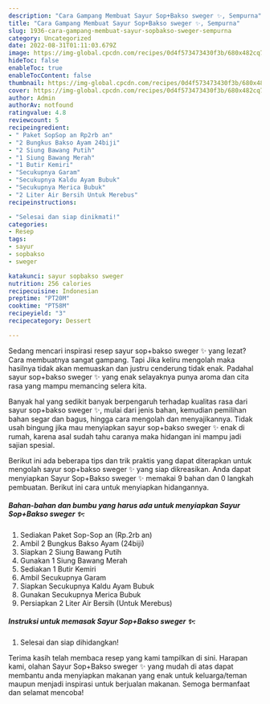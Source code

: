 ```yaml
---
description: "Cara Gampang Membuat Sayur Sop+Bakso sweger ✨, Sempurna"
title: "Cara Gampang Membuat Sayur Sop+Bakso sweger ✨, Sempurna"
slug: 1936-cara-gampang-membuat-sayur-sopbakso-sweger-sempurna
category: Uncategorized
date: 2022-08-31T01:11:03.679Z
image: https://img-global.cpcdn.com/recipes/0d4f573473430f3b/680x482cq70/sayur-sopbakso-sweger-foto-resep-utama.jpg
hideToc: false
enableToc: true
enableTocContent: false
thumbnail: https://img-global.cpcdn.com/recipes/0d4f573473430f3b/680x482cq70/sayur-sopbakso-sweger-foto-resep-utama.jpg
cover: https://img-global.cpcdn.com/recipes/0d4f573473430f3b/680x482cq70/sayur-sopbakso-sweger-foto-resep-utama.jpg
author: Admin
authorAv: notfound
ratingvalue: 4.8
reviewcount: 5
recipeingredient:
- " Paket SopSop an Rp2rb an"
- "2 Bungkus Bakso Ayam 24biji"
- "2 Siung Bawang Putih"
- "1 Siung Bawang Merah"
- "1 Butir Kemiri"
- "Secukupnya Garam"
- "Secukupnya Kaldu Ayam Bubuk"
- "Secukupnya Merica Bubuk"
- "2 Liter Air Bersih Untuk Merebus"
recipeinstructions:

- "Selesai dan siap dinikmati!"
categories:
- Resep
tags:
- sayur
- sopbakso
- sweger

katakunci: sayur sopbakso sweger 
nutrition: 256 calories
recipecuisine: Indonesian
preptime: "PT20M"
cooktime: "PT58M"
recipeyield: "3"
recipecategory: Dessert

---
```



Sedang mencari inspirasi resep sayur sop+bakso sweger ✨ yang lezat? Cara membuatnya sangat gampang. Tapi Jika keliru mengolah maka hasilnya tidak akan memuaskan dan justru cenderung tidak enak. Padahal sayur sop+bakso sweger ✨ yang enak selayaknya punya aroma dan cita rasa yang mampu memancing selera kita.


Banyak hal yang sedikit banyak berpengaruh terhadap kualitas rasa dari sayur sop+bakso sweger ✨, mulai dari jenis bahan, kemudian pemilihan bahan segar dan bagus, hingga cara mengolah dan menyajikannya. Tidak usah bingung jika mau menyiapkan sayur sop+bakso sweger ✨ enak di rumah, karena asal sudah tahu caranya maka hidangan ini mampu jadi sajian spesial.




Berikut ini ada beberapa tips dan trik praktis yang dapat diterapkan untuk mengolah sayur sop+bakso sweger ✨ yang siap dikreasikan. Anda dapat menyiapkan Sayur Sop+Bakso sweger ✨ memakai 9 bahan dan 0 langkah pembuatan. Berikut ini cara untuk menyiapkan hidangannya.

<!--inarticleads1-->

##### Bahan-bahan dan bumbu yang harus ada untuk menyiapkan Sayur Sop+Bakso sweger ✨:

1. Sediakan  Paket Sop-Sop an (Rp.2rb an)
1. Ambil 2 Bungkus Bakso Ayam (24biji)
1. Siapkan 2 Siung Bawang Putih
1. Gunakan 1 Siung Bawang Merah
1. Sediakan 1 Butir Kemiri
1. Ambil Secukupnya Garam
1. Siapkan Secukupnya Kaldu Ayam Bubuk
1. Gunakan Secukupnya Merica Bubuk
1. Persiapkan 2 Liter Air Bersih (Untuk Merebus)




<!--inarticleads2-->

##### Instruksi untuk memasak Sayur Sop+Bakso sweger ✨:


1. Selesai dan siap dihidangkan!



Terima kasih telah membaca resep yang kami tampilkan di sini. Harapan kami, olahan Sayur Sop+Bakso sweger ✨ yang mudah di atas dapat membantu anda menyiapkan makanan yang enak untuk keluarga/teman maupun menjadi inspirasi untuk berjualan makanan. Semoga bermanfaat dan selamat mencoba!
